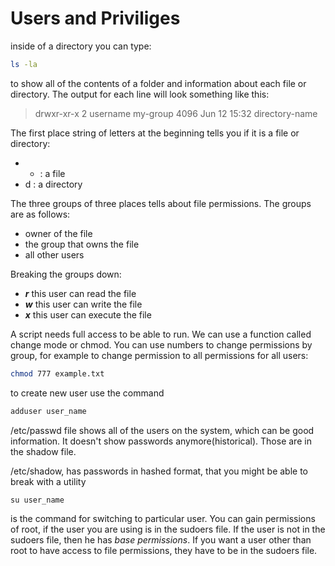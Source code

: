 # Users and Priviliges

inside of a directory you can type:

```bash
ls -la 
```

to show all of the contents of a folder and information about each file or
directory. The output for each line will look something like this:

> drwxr-xr-x 2 username my-group 4096 Jun 12 15:32 directory-name

The first place string of letters at the beginning tells you if it is
a file or directory:
- - : a file
- d : a directory

The three groups of three places tells about file permissions. The groups
are as follows:
- owner of the file
- the group that owns the file
- all other users

Breaking the groups down:
- ***r*** this user can read the file
- ***w*** this user can write the file
- ***x*** this user can execute the file

A script needs full access to be able to run. We can use a function called
change mode or chmod. You can use numbers to change permissions by group,
for example to change permission to all permissions for all users:

```bash
chmod 777 example.txt 
```

to create new user use the command

```bash
adduser user_name
```

/etc/passwd file shows all of the users on the system, which can be good
information. It doesn't show passwords anymore(historical). Those are in
the shadow file.

/etc/shadow, has passwords in hashed format, that you might be able to
break with a utility

```
su user_name
```

is the command for switching to particular user. You can gain permissions
of root, if the user you are using is in the sudoers file. If the user is
not in the sudoers file, then he has *base permissions*. If you want
a user other than root to have access to file permissions, they have to be
in the sudoers file.
